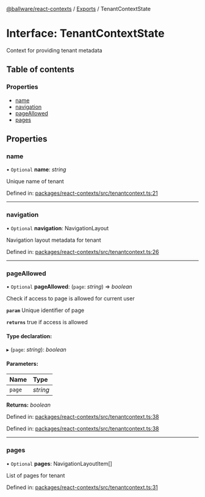 [@ballware/react-contexts](../README.md) / [Exports](../modules.md) / TenantContextState

# Interface: TenantContextState

Context for providing tenant metadata

## Table of contents

### Properties

- [name](tenantcontextstate.md#name)
- [navigation](tenantcontextstate.md#navigation)
- [pageAllowed](tenantcontextstate.md#pageallowed)
- [pages](tenantcontextstate.md#pages)

## Properties

### name

• `Optional` **name**: *string*

Unique name of tenant

Defined in: [packages/react-contexts/src/tenantcontext.ts:21](https://github.com/ballware/ballware-client/blob/fc69a2b/packages/react-contexts/src/tenantcontext.ts#L21)

___

### navigation

• `Optional` **navigation**: NavigationLayout

Navigation layout metadata for tenant

Defined in: [packages/react-contexts/src/tenantcontext.ts:26](https://github.com/ballware/ballware-client/blob/fc69a2b/packages/react-contexts/src/tenantcontext.ts#L26)

___

### pageAllowed

• `Optional` **pageAllowed**: (`page`: *string*) => *boolean*

Check if access to page is allowed for current user

**`param`** Unique identifier of page

**`returns`** true if access is allowed

#### Type declaration:

▸ (`page`: *string*): *boolean*

#### Parameters:

Name | Type |
:------ | :------ |
`page` | *string* |

**Returns:** *boolean*

Defined in: [packages/react-contexts/src/tenantcontext.ts:38](https://github.com/ballware/ballware-client/blob/fc69a2b/packages/react-contexts/src/tenantcontext.ts#L38)

Defined in: [packages/react-contexts/src/tenantcontext.ts:38](https://github.com/ballware/ballware-client/blob/fc69a2b/packages/react-contexts/src/tenantcontext.ts#L38)

___

### pages

• `Optional` **pages**: NavigationLayoutItem[]

List of pages for tenant

Defined in: [packages/react-contexts/src/tenantcontext.ts:31](https://github.com/ballware/ballware-client/blob/fc69a2b/packages/react-contexts/src/tenantcontext.ts#L31)

